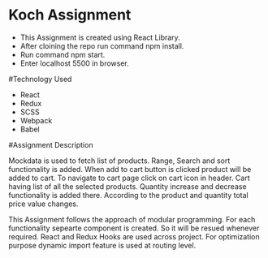 # Koch Assignment

- This Assignment is created using React Library. 
- After cloining the repo run command npm install.
- Run command npm start.
- Enter localhost 5500 in browser.


#Technology Used
* React
* Redux
* SCSS
* Webpack
* Babel

#Assignment Description

Mockdata is used to fetch list of products. Range, Search and sort functionality is added. When add to cart button is clicked product will be added to cart. To navigate to cart page click on cart icon in header.
Cart having list of all the selected products. Quantity increase and decrease functionality is added there. According to the product and quantity total price value changes.


This Assignment follows the approach of modular programming. For each functionality sepearte component is created. So it will be resued whenever required. React and Redux Hooks are used across project. For optimization purpose dynamic import feature is used at routing level.




